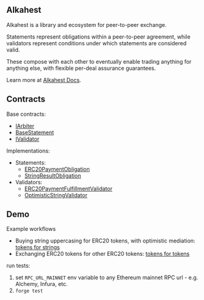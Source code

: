 ## Alkahest

Alkahest is a library and ecosystem for peer-to-peer exchange.

Statements represent obligations within a peer-to-peer agreement, while validators represent conditions under which statements are considered valid. 

These compose with each other to eventually enable trading anything for anything else, with flexible per-deal assurance guarantees.

Learn more at [Alkahest Docs](https://alkahest.coophive.network).

## Contracts

Base contracts: 
- [IArbiter](https://github.com/CoopHive/alkahest-mocks/blob/main/src/it1_bytes_arbiters/IArbiter.sol)
- [BaseStatement](https://github.com/CoopHive/alkahest-mocks/blob/main/src/it1_bytes_arbiters/BaseStatement.sol)
- [IValidator](https://github.com/CoopHive/alkahest-mocks/blob/main/src/it1_bytes_arbiters/IValidator.sol)



Implementations:

- Statements:
    - [ERC20PaymentObligation](https://github.com/CoopHive/alkahest-mocks/blob/main/src/it1_bytes_arbiters/ERC20PaymentObligation.sol)
    - [StringResultObligation](https://github.com/CoopHive/alkahest-mocks/blob/main/src/it1_bytes_arbiters/StringResultObligation.sol)
- Validators:
    - [ERC20PaymentFulfillmentValidator](https://github.com/CoopHive/alkahest-mocks/blob/main/src/it1_bytes_arbiters/ERC20PaymentFulfillmentValidator.sol)
    - [OptimisticStringValidator](https://github.com/CoopHive/alkahest-mocks/blob/main/src/it1_bytes_arbiters/OptimisticStringValidator.sol)

## Demo
Example workflows
- Buying string uppercasing for ERC20 tokens, with optimistic mediation: [tokens for strings](https://github.com/CoopHive/alkahest-mocks/blob/main/test/TokensForStrings.t.sol)
- Exchanging ERC20 tokens for other ERC20 tokens: [tokens for tokens](https://github.com/CoopHive/alkahest-mocks/blob/main/test/TokensForTokens.t.sol)

run tests: 
1. set `RPC_URL_MAINNET` env variable to any Ethereum mainnet RPC url - e.g. Alchemy, Infura, etc.
2. `forge test`